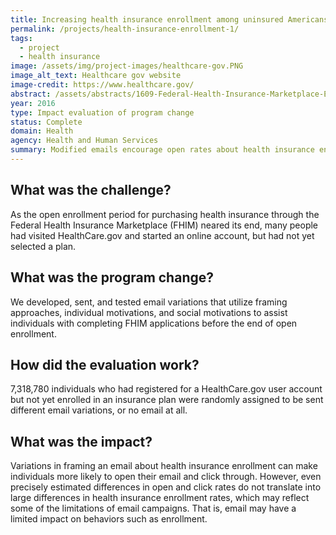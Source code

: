 ```yaml
---
title: Increasing health insurance enrollment among uninsured Americans
permalink: /projects/health-insurance-enrollment-1/
tags: 
  - project
  - health insurance
image: /assets/img/project-images/healthcare-gov.PNG
image_alt_text: Healthcare gov website
image-credit: https://www.healthcare.gov/
abstract: /assets/abstracts/1609-Federal-Health-Insurance-Marketplace-Enrollment-Emails.pdf
year: 2016
type: Impact evaluation of program change
status: Complete
domain: Health
agency: Health and Human Services
summary: Modified emails encourage open rates about health insurance enrollment
---
```

## What was the challenge?
As the open enrollment period for purchasing health insurance through the Federal Health Insurance Marketplace (FHIM) neared its end, many people had visited HealthCare.gov and started an online account,  but had not yet selected a plan.

## What was the program change?
We developed, sent, and tested email variations that utilize framing approaches, individual motivations, and social motivations to assist individuals with completing FHIM applications before the end of open enrollment.

## How did the evaluation work?
7,318,780 individuals who had registered for a HealthCare.gov user account but not yet enrolled in an insurance plan were randomly assigned to be sent different email variations, or no email at all. 

## What was the impact?
Variations in framing an email about health insurance enrollment can make individuals more likely to open their email and click through. However, even precisely estimated differences in open and click rates do not translate into large differences in health insurance enrollment rates, which may reflect some of the limitations of email campaigns. That is, email may have a limited impact on behaviors such as enrollment.
